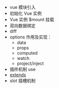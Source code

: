 - vue 模块引入
- 初始化 Vue 实例
- Vue 实例 $mount 挂载
- 双向数据绑定
- diff
- options 作用及实现：
  - data
  - props
  - computed
  - watch
  - project/inject
- 插件机制 use
- [extends](https://cn.vuejs.org/v2/api/?#extends) 
- slot 插槽机制